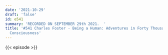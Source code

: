 ```yaml
---
date: '2021-10-29'
draft: 'false'
id: e541
summary: 'RECORDED ON SEPTEMBER 29th 2021.  '
title: '#541 Charles Foster - Being a Human: Adventures in Forty Thousand Years of
  Consciousness'
---
```

{{< episode >}}

